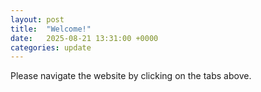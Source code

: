 ```yaml
---
layout: post
title:  "Welcome!"
date:   2025-08-21 13:31:00 +0000
categories: update
---
```


Please navigate the website by clicking on the tabs above.
